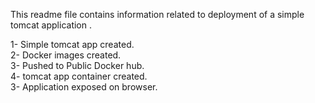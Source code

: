 This readme file contains information related to deployment of a simple tomcat application .

1- Simple tomcat app created. </br>
2- Docker images created.</br>
3- Pushed to Public Docker hub.</br>
4- tomcat app container created.</br>
3- Application exposed on browser.
